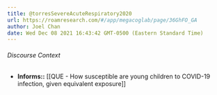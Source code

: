 ```yaml
---
title: @torresSevereAcuteRespiratory2020
url: https://roamresearch.com/#/app/megacoglab/page/36GhFO_GA
author: Joel Chan
date: Wed Dec 08 2021 16:43:42 GMT-0500 (Eastern Standard Time)
---
```




###### Discourse Context

- **Informs::** [[QUE - How susceptible are young children to COVID-19 infection, given equivalent exposure]]
